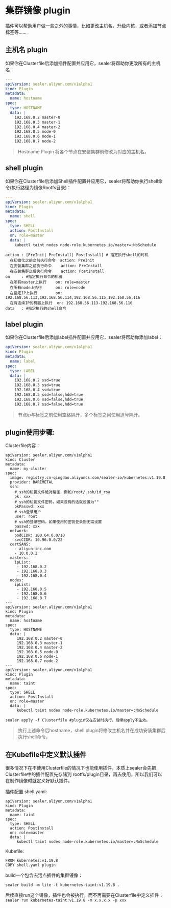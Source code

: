 # 集群镜像 plugin

插件可以帮助用户做一些之外的事情，比如更改主机名，升级内核，或者添加节点标签等……

## 主机名 plugin

如果你在Clusterfile后添加插件配置并应用它，sealer将帮助你更改所有的主机名：

```yaml
---
apiVersion: sealer.aliyun.com/v1alpha1
kind: Plugin
metadata:
  name: hostname
spec:
  type: HOSTNAME
  data: |
    192.168.0.2 master-0
    192.168.0.3 master-1
    192.168.0.4 master-2
    192.168.0.5 node-0
    192.168.0.6 node-1
    192.168.0.7 node-2
```

> Hostname Plugin 将各个节点在安装集群前修改为对应的主机名。

## shell plugin
如果你在Clusterfile后添加Shell插件配置并应用它，sealer将帮助你执行shell命令(执行路径为镜像Rootfs目录)：

```yaml
---
apiVersion: sealer.aliyun.com/v1alpha1
kind: Plugin
metadata:
  name: shell
spec:
  type: SHELL
  action: PostInstall
  on: role=master
  data: |
    kubectl taint nodes node-role.kubernetes.io/master=:NoSchedule
```

```shell
action : [PreInit| PreInstall| PostInstall] # 指定执行shell的时机
  在初始化之前之前执行命令  action: PreInit
  在安装集群之前执行命令    action: PreInstall
  在安装集群之后执行命令    action: PostInstall
on     : #指定执行命令的机器
  在所有master上执行    on: role=master
  在所有node上执行      on: role=node
  在指定IP上执行        on: 192.168.56.113,192.168.56.114,192.168.56.115,192.168.56.116
  在有连续IP的机器上执行  on: 192.168.56.113-192.168.56.116
data   : #指定执行的shell命令
```

## label plugin

如果你在Clusterfile后添加label插件配置并应用它，sealer将帮助你添加label：

```yaml
apiVersion: sealer.aliyun.com/v1alpha1
kind: Plugin
metadata:
  name: label
spec:
  type: LABEL
  data: |
    192.168.0.2 ssd=true
    192.168.0.3 ssd=true
    192.168.0.4 ssd=true
    192.168.0.5 ssd=false,hdd=true
    192.168.0.6 ssd=false,hdd=true
    192.168.0.7 ssd=false,hdd=true
```

> 节点ip与标签之前使用空格隔开，多个标签之间使用逗号隔开。

## plugin使用步骤:

Clusterfile内容：

```
apiVersion: sealer.aliyun.com/v1alpha1
kind: Cluster
metadata:
  name: my-cluster
spec:
  image: registry.cn-qingdao.aliyuncs.com/sealer-io/kubernetes:v1.19.8
  provider: BAREMETAL
  ssh:
    # ssh的私钥文件绝对路径，例如/root/.ssh/id_rsa
    pk: xxx
    # ssh的私钥文件密码，如果没有的话就设置为""
    pkPasswd: xxx
    # ssh登录用户
    user: root
    # ssh的登录密码，如果使用的密钥登录则无需设置
    passwd: xxx
  network:
    podCIDR: 100.64.0.0/10
    svcCIDR: 10.96.0.0/22
  certSANS:
    - aliyun-inc.com
    - 10.0.0.2
  masters:
    ipList:
     - 192.168.0.2
     - 192.168.0.3
     - 192.168.0.4
  nodes:
    ipList:
     - 192.168.0.5
     - 192.168.0.6
     - 192.168.0.7
---
apiVersion: sealer.aliyun.com/v1alpha1
kind: Plugin
metadata:
  name: hostname
spec:
  type: HOSTNAME
  data: |
     192.168.0.2 master-0
     192.168.0.3 master-1
     192.168.0.4 master-2
     192.168.0.5 node-0
     192.168.0.6 node-1
     192.168.0.7 node-2
---
apiVersion: sealer.aliyun.com/v1alpha1
kind: Plugin
metadata:
  name: taint
spec:
  type: SHELL
  action: PostInstall
  on: role=master
  data: |
     kubectl taint nodes node-role.kubernetes.io/master=:NoSchedule
```

```
sealer apply -f Clusterfile #plugin仅在安装时执行，后续apply不生效。
```

> 执行上述命令后hostname，shell plugin将修改主机名并在成功安装集群后执行shell命令。

## 在Kubefile中定义默认插件

很多情况下在不使用Clusterfile的情况下也能使用插件，本质上sealer会先把Clusterfile中的插件配置先存储到 rootfs/plugin目录，再去使用，所以我们可以在制作镜像时就定义好默认插件。

插件配置 shell.yaml:

```
apiVersion: sealer.aliyun.com/v1alpha1
kind: Plugin
metadata:
  name: taint
spec:
  type: SHELL
  action: PostInstall
  on: role=master
  data: |
     kubectl taint nodes node-role.kubernetes.io/master=:NoSchedule
```

Kubefile:

```shell script
FROM kubernetes:v1.19.8
COPY shell.yaml plugin
```

build一个包含去污点插件的集群镜像：

```shell script
sealer build -m lite -t kubernetes-taint:v1.19.8 .
```

后续直接run这个镜像，插件也会被执行，而不再需要在Clusterfile中定义插件：`sealer run kubernetes-taint:v1.19.8 -m x.x.x.x -p xxx`